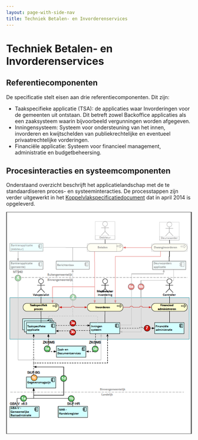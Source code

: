 ```yaml
---
layout: page-with-side-nav
title: Techniek Betalen- en Invorderenservices
---
```

# Techniek Betalen- en Invorderenservices

## Referentiecomponenten
De specificatie stelt eisen aan drie referentiecomponenten. Dit zijn:

* Taakspecifieke applicatie (TSA): de applicaties waar Invorderingen voor de gemeenten uit ontstaan. Dit betreft zowel Backoffice applicaties als een zaaksysteem waarin bijvoorbeeld vergunningen worden afgegeven.
* Inningensysteem: Systeem voor ondersteuning van het innen, invorderen en kwijtschelden van publiekrechtelijke en eventueel privaatrechtelijke vorderingen.
* Financiële applicatie: Systeem voor financieel management, administratie en budgetbeheersing.

## Procesinteracties en systeemcomponenten
Onderstaand overzicht beschrijft het applicatielandschap met de te standaardiseren proces- en systeeminteracties. De processtappen zijn verder uitgewerkt in het [Koppelvlakspecificatiedocument](documenten/Koppelvlakspecificatie_Keten_Betalen_en_Invorderen_v1.00.pdf) dat in april 2014 is opgeleverd.

<img src="./images/Afbeelding_Traject_Betalen_en_Invorderen_Operatie_NUP.png" width="800"/>
